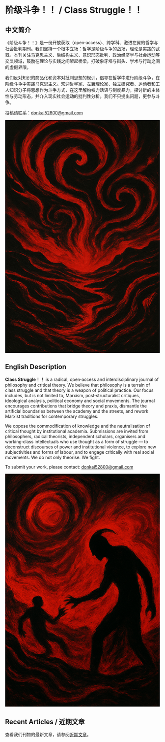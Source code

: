 # 阶级斗争！！ / Class Struggle！！

## 中文简介

《阶级斗争！！》是一份开放获取（open‑access）、跨学科、激进左翼的哲学与社会批判期刊。我们坚持一个根本立场：哲学是阶级斗争的战场，理论是实践的武器。本刊关注马克思主义、后结构主义、意识形态批判、政治经济学与社会运动等交叉领域，鼓励在理论与实践之间架起桥梁，打破象牙塔与街头、学术与行动之间的虚假界限。

我们反对知识的商品化和资本对批判思想的规训，倡导在哲学中进行阶级斗争，在阶级斗争中实践马克思主义。欢迎哲学家、左翼理论家、独立研究者、运动者和工人知识分子将思想作为斗争方式，在这里解构权力话语与制度暴力，探讨新的主体性与劳动形态，并介入现实社会运动的批判性分析。我们不只提出问题，更参与斗争。

投稿请联系：<donkai52800@gmail.com>

![抽象黑红图像一](images/surreal1.png)

## English Description

**Class Struggle！！** is a radical, open‑access and interdisciplinary journal of philosophy and critical theory. We believe that philosophy is a terrain of class struggle and that theory is a weapon of political practice.  Our focus includes, but is not limited to, Marxism, post‑structuralist critiques, ideological analysis, political economy and social movements.  The journal encourages contributions that bridge theory and praxis, dismantle the artificial boundaries between the academy and the streets, and rework Marxist traditions for contemporary struggles.

We oppose the commodification of knowledge and the neutralisation of critical thought by institutional academia.  Submissions are invited from philosophers, radical theorists, independent scholars, organisers and working‑class intellectuals who use thought as a form of struggle — to deconstruct discourses of power and institutional violence, to explore new subjectivities and forms of labour, and to engage critically with real social movements.  We do not only theorise. We fight.

To submit your work, please contact: <donkai52800@gmail.com>

![抽象黑红图像二](images/surreal2.png)

## Recent Articles / 近期文章

查看我们刊物的最新文章，请参阅[近期文章](recent_articles.md)。
